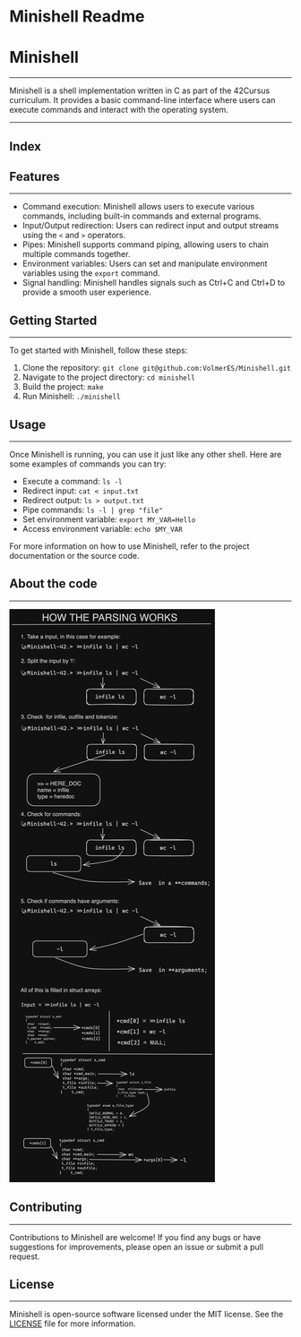 # Minishell Readme

# Minishell

---

Minishell is a shell implementation written in C as part of the 42Cursus curriculum. It provides a basic command-line interface where users can execute commands and interact with the operating system.

---

## Index

## Features

---

- Command execution: Minishell allows users to execute various commands, including built-in commands and external programs.
- Input/Output redirection: Users can redirect input and output streams using the `<` and `>` operators.
- Pipes: Minishell supports command piping, allowing users to chain multiple commands together.
- Environment variables: Users can set and manipulate environment variables using the `export` command.
- Signal handling: Minishell handles signals such as Ctrl+C and Ctrl+D to provide a smooth user experience.

## Getting Started

---

To get started with Minishell, follow these steps:

1. Clone the repository: `git clone git@github.com:VolmerES/Minishell.git`
2. Navigate to the project directory: `cd minishell`
3. Build the project: `make`
4. Run Minishell: `./minishell`

## Usage

---

Once Minishell is running, you can use it just like any other shell. Here are some examples of commands you can try:

- Execute a command: `ls -l`
- Redirect input: `cat < input.txt`
- Redirect output: `ls > output.txt`
- Pipe commands: `ls -l | grep "file"`
- Set environment variable: `export MY_VAR=Hello`
- Access environment variable: `echo $MY_VAR`

For more information on how to use Minishell, refer to the project documentation or the source code.

## About the code

---

![Untitled](Minishell%20Readme/Code.png)

## Contributing

---

Contributions to Minishell are welcome! If you find any bugs or have suggestions for improvements, please open an issue or submit a pull request.

## License

---

Minishell is open-source software licensed under the MIT license. See the [LICENSE](https://www.notion.so/LICENSE) file for more information.
